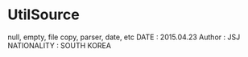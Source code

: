# UtilSource
null, empty, file copy, parser, date, etc
DATE   : 2015.04.23
Author : JSJ 
NATIONALITY : SOUTH KOREA 

